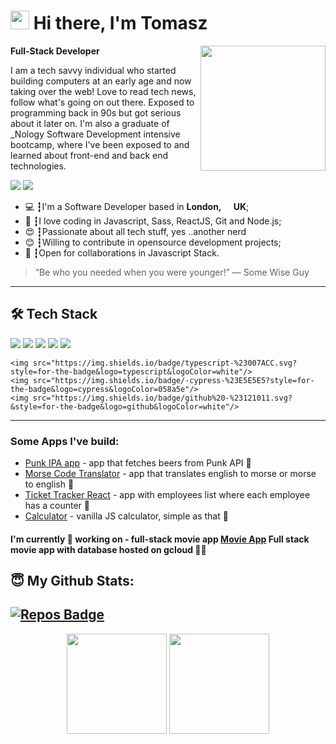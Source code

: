 <h1><img src="https://emojis.slackmojis.com/emojis/images/1531849430/4246/blob-sunglasses.gif?1531849430" width="30"/> Hi there, I'm Tomasz</h1>

<img align='right' src='https://media1.tenor.com/images/841aeb9f113999616d097b414c539dfd/tenor.gif?itemid=5368357' width='200'>

**Full-Stack Developer**

<p>I am a tech savvy individual who started building computers at an early age and now taking over the web! Love to read tech news, follow what's going on out there.
Exposed to programming back in 90s but got serious about it later on. I'm also a graduate of _Nology Software Development intensive bootcamp,
where I've been exposed to and learned about front-end and back end technologies. </p>

<a href="https://linkedin.com/in/tomasz-bielasik"><img src="https://img.shields.io/badge/linkedin-0077B5.svg?style=for-the-badge&logo=linkedin&logoColor=white"></a>
<a href="tomasz.bielasik@gmail.com"><img src="https://img.shields.io/badge/e‑mail-D14836.svg?style=for-the-badge&logo=GMail&logoColor=white"></a>

<ul>
  <li>💻 ┇I'm a Software Developer based in <b>London, <img src="https://upload.wikimedia.org/wikipedia/commons/4/4c/Ei-location.svg" width="13"/> UK</b>;</li>
  <li>💾 ┇I love coding in Javascript, Sass, ReactJS, Git and Node.js;</li>
  <li>😍 ┇Passionate about all tech stuff, yes ..another nerd</li>
  <li>😊 ┇Willing to contribute in opensource development projects;</li>
  <li>🤝 ┇Open for collaborations in Javascript Stack.</li>
</ul>

> “Be who you needed when you were younger!”
― Some Wise Guy
---

## 🛠 Tech Stack

<p>
  <img src="https://img.shields.io/badge/javascript%20-%23323330.svg?&style=for-the-badge&logo=javascript&logoColor=%23F7DF1E"/>
  <img src="https://img.shields.io/badge/react%20-%2320232a.svg?&style=for-the-badge&logo=react&logoColor=%2361DAFB"/>
  <img src="https://img.shields.io/badge/node.js%20-%2343853D.svg?&style=for-the-badge&logo=node.js&logoColor=white"/>
  <img src="https://img.shields.io/badge/git%20-%23F05033.svg?&style=for-the-badge&logo=git&logoColor=white"/>
  <img src="https://img.shields.io/badge/github%20-%23121011.svg?&style=for-the-badge&logo=github&logoColor=white"/>
  
    <img src="https://img.shields.io/badge/typescript-%23007ACC.svg?style=for-the-badge&logo=typescript&logoColor=white"/>
    <img src="https://img.shields.io/badge/-cypress-%23E5E5E5?style=for-the-badge&logo=cypress&logoColor=058a5e"/>
    <img src="https://img.shields.io/badge/github%20-%23121011.svg?&style=for-the-badge&logo=github&logoColor=white"/>

</p>

---

### Some Apps I've build:
- <a href="https://tommyb89.github.io/punk-api-app/">Punk IPA app</a> - app that fetches beers from Punk API 📝
- <a href="https://tommyb89.github.io/morsecode-translator/">Morse Code Translator</a> - app that translates english to morse or morse to english 📝
- <a href="https://tommyb89.github.io/morsecode-translator/">Ticket Tracker React</a> - app with employees list where each employee has a counter 📝
- <a href="https://tommyb89.github.io/morsecode-translator/">Calculator</a> - vanilla JS calculator, simple as that 📝


#### I'm currently 🔨 working on - full-stack movie app <a href="https://github.com/tommyb89/movie-frontend">Movie App</a> Full stack movie app with database hosted on gcloud 👨‍💻 
## 😇 My Github Stats:

[![Repos Badge](https://badges.pufler.dev/repos/tommyb89?style=for-the-badge)](https://github.com/tommyb89?tab=repositories)
---
<p align = "center">
  <img height="160" src = "https://github-readme-stats.vercel.app/api?username=tommyb89&show_icons=true&theme=algolia&line_height=27">
  <img height="160" src="https://github-readme-stats.vercel.app/api/top-langs/?username=tommyb89&layout=compact&theme=algolia" />
</p>


